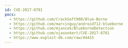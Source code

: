 ```yaml
---
id: CVE-2017-0781
pocs:
  - https://github.com/CrackSoft900/Blue-Borne
  - https://github.com/marcinguy/android712-blueborne
  - https://github.com/mjancek/BlueborneDetection
  - https://github.com/ojasookert/CVE-2017-0781
  - https://www.exploit-db.com/raw/44415
---
```

